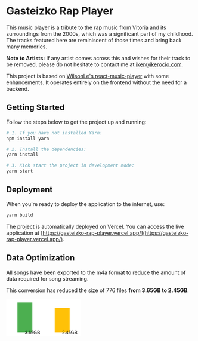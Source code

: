 # Gasteizko Rap Player

This music player is a tribute to the rap music from Vitoria and its surroundings from the 2000s, which was a significant part of my childhood. The tracks featured here are reminiscent of those times and bring back many memories.

**Note to Artists:** If any artist comes across this and wishes for their track to be removed, please do not hesitate to contact me at [iker@ikerocio.com](mailto:iker@ikerocio.com).

This project is based on [WilsonLe's react-music-player](https://github.com/WilsonLe/react-music-player) with some enhancements. It operates entirely on the frontend without the need for a backend.

## Getting Started

Follow the steps below to get the project up and running:

```bash
# 1. If you have not installed Yarn:
npm install yarn

# 2. Install the dependencies:
yarn install

# 3. Kick start the project in development mode:
yarn start
```

## Deployment

When you're ready to deploy the application to the internet, use:

```bash
yarn build
```

The project is automatically deployed on Vercel. You can access the live application at [https://gasteizko-rap-player.vercel.app/](https://gasteizko-rap-player.vercel.app/).

## Data Optimization

All songs have been exported to the m4a format to reduce the amount of data required for song streaming.

This conversion has reduced the size of 776 files **from 3.65GB to 2.45GB**.

<svg width="200" height="100" xmlns="http://www.w3.org/2000/svg"><rect width="200" height="100" fill="white" /><rect x="30" y="10" width="40" height="80" fill="#4CAF50" /><rect x="130" y="25" width="40" height="65" fill="#FFC107" /><text x="50" y="95" font-family="Arial" font-size="12" fill="black">3.65GB</text><text x="150" y="95" font-family="Arial" font-size="12" fill="black">2.45GB</text></svg>

